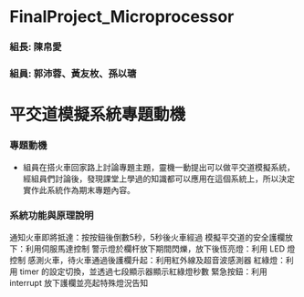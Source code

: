 # FinalProject_Microprocessor
### 組長: 陳帛愛
### 組員: 郭沛蓉、黃友枚、孫以瑭

# 平交道模擬系統專題動機
### 專題動機
- 組員在搭火車回家路上討論專題主題，靈機一動提出可以做平交道模擬系統，經組員們討論後，發現課堂上學過的知識都可以應用在這個系統上，所以決定實作此系統作為期末專題內容。

### 系統功能與原理說明
通知火車即將抵達：按按鈕後倒數5秒，5秒後火車經過
模擬平交道的安全護欄放下：利用伺服馬達控制
警示燈於欄杆放下期間閃爍，放下後恆亮燈：利用 LED 燈控制
感測火車，待火車通過後護欄升起：利用紅外線及超音波感測器
紅綠燈：利用 timer 的設定切換，並透過七段顯示器顯示紅綠燈秒數
緊急按鈕：利用 interrupt 放下護欄並亮起特殊燈況告知
